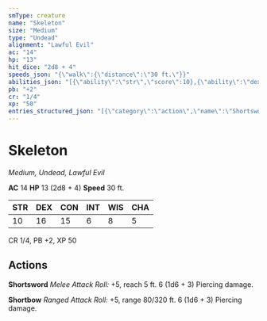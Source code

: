 ```yaml
---
smType: creature
name: "Skeleton"
size: "Medium"
type: "Undead"
alignment: "Lawful Evil"
ac: "14"
hp: "13"
hit_dice: "2d8 + 4"
speeds_json: "{\"walk\":{\"distance\":\"30 ft.\"}}"
abilities_json: "[{\"ability\":\"str\",\"score\":10},{\"ability\":\"dex\",\"score\":16},{\"ability\":\"con\",\"score\":15},{\"ability\":\"int\",\"score\":6},{\"ability\":\"wis\",\"score\":8},{\"ability\":\"cha\",\"score\":5}]"
pb: "+2"
cr: "1/4"
xp: "50"
entries_structured_json: "[{\"category\":\"action\",\"name\":\"Shortsword\",\"text\":\"*Melee Attack Roll:* +5, reach 5 ft. 6 (1d6 + 3) Piercing damage.\"},{\"category\":\"action\",\"name\":\"Shortbow\",\"text\":\"*Ranged Attack Roll:* +5, range 80/320 ft. 6 (1d6 + 3) Piercing damage.\"}]"
---
```


# Skeleton
*Medium, Undead, Lawful Evil*

**AC** 14
**HP** 13 (2d8 + 4)
**Speed** 30 ft.

| STR | DEX | CON | INT | WIS | CHA |
| --- | --- | --- | --- | --- | --- |
| 10 | 16 | 15 | 6 | 8 | 5 |

CR 1/4, PB +2, XP 50

## Actions

**Shortsword**
*Melee Attack Roll:* +5, reach 5 ft. 6 (1d6 + 3) Piercing damage.

**Shortbow**
*Ranged Attack Roll:* +5, range 80/320 ft. 6 (1d6 + 3) Piercing damage.
